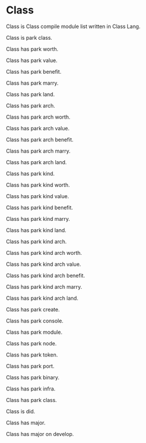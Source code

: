 # Class

Class is Class compile module list written in Class Lang.

Class is park class.

Class has park worth.

Class has park value.

Class has park benefit.

Class has park marry.

Class has park land.

Class has park arch.

Class has park arch worth.

Class has park arch value.

Class has park arch benefit.

Class has park arch marry.

Class has park arch land.

Class has park kind.

Class has park kind worth.

Class has park kind value.

Class has park kind benefit.

Class has park kind marry.

Class has park kind land.

Class has park kind arch.

Class has park kind arch worth.

Class has park kind arch value.

Class has park kind arch benefit.

Class has park kind arch marry.

Class has park kind arch land.

Class has park create.

Class has park console.

Class has park module.

Class has park node.

Class has park token.

Class has park port.

Class has park binary.

Class has park infra.

Class has park class.

Class is did. 

Class has major.

Class has major on develop.